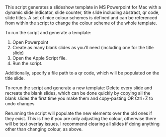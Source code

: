 This script generates a slideshow template in MS Powerpoint for Mac with a dynamic slide indicator, slide counter, title slide including abstract, qr code, slide titles. A set of nice colour schemes is defined and can be referenced from within the script to change the colour scheme of the whole template.

To run the script and generate a template: 
  1. Open Powerpoint
  2. Create as many blank slides as you'll need (including one for the title slide)
  3. Open the Apple Script file.
  4. Run the script.

Additionally, specify a file path to a qr code, which will be populated on the title slide.

To rerun the script and generate a new template:
  Delete every slide and recreate the blank slides, which can be done quickly by copying all the blank slides the first time you make them and copy-pasting     OR     Ctrl+Z to undo changes

Rerunning the script will populate the new elements over the old ones if they exist. This is fine if you are only adjusting the colour, otherwise there will be text overlay issues. I recommend clearing all slides if doing anything other than changing colour, as above.
  
